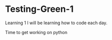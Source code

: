 # Testing-Green-1
Learning 1
I will be learning how to code each day.

Time to get working on python
